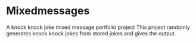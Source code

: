 # Mixedmessages
A knock knock joke mixed message portfolio project 
This project randomly generates knock knock jokes from stored jokes and gives the output.
